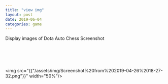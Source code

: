 ```yaml
---
title: "view img"
layout: post
date: 2019-06-04
categories: game
---
```



Display images of Dota Auto Chess Screenshot
<br >
<br >
<br >
<br >
<br >
<br >
<img src="{{"/assets/img/Screenshot%20from%202019-04-26%2018-27-32.png"}}" width="50%"/>
